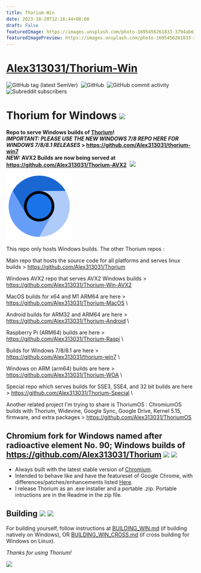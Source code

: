 ```yaml
---
title: Thorium-Win
date: 2023-10-20T12:16:44+08:00
draft: False
featuredImage: https://images.unsplash.com/photo-1695456261833-3794ab617deb?ixid=M3w0NjAwMjJ8MHwxfHJhbmRvbXx8fHx8fHx8fDE2OTc3NzUzMTd8&ixlib=rb-4.0.3
featuredImagePreview: https://images.unsplash.com/photo-1695456261833-3794ab617deb?ixid=M3w0NjAwMjJ8MHwxfHJhbmRvbXx8fHx8fHx8fDE2OTc3NzUzMTd8&ixlib=rb-4.0.3
---
```


# [Alex313031/Thorium-Win](https://github.com/Alex313031/Thorium-Win)

![GitHub tag (latest SemVer)](https://img.shields.io/github/v/tag/alex313031/thorium-win?label=Version%3A) &nbsp;![GitHub](https://img.shields.io/github/license/alex313031/thorium-win?color=green&label=License%3A) &nbsp;![GitHub commit activity](https://img.shields.io/github/commit-activity/w/alex313031/thorium?color=blueviolet&label=Commit%20Activity%3A) &nbsp;![Subreddit subscribers](https://img.shields.io/reddit/subreddit-subscribers/ChromiumBrowser?style=social)

# Thorium for Windows <img src="https://github.com/Alex313031/Thorium/blob/main/logos/STAGING/winflag_animated.gif" width="64">

__Repo to serve Windows builds of [Thorium](https://github.com/Alex313031/Thorium)!__ \
__*IMPORTANT: PLEASE USE THE NEW WINDOWS 7/8 REPO HERE FOR WINDOWS 7/8/8.1 RELEASES* > https://github.com/Alex313031/thorium-win7__ \
__*NEW:* AVX2 Builds are now being served at https://github.com/Alex313031/Thorium-AVX2__ &nbsp;<img src="https://github.com/Alex313031/Thorium/blob/main/logos/STAGING/AVX2.png" width="48">

<img src="https://github.com/Alex313031/Thorium-Win/blob/main/ThoriumLogo.png">

This repo only hosts Windows builds. The other Thorium repos :

Main repo that hosts the source code for all platforms and serves linux builds > https://github.com/Alex313031/Thorium

Windows AVX2 repo that serves AVX2 Windows builds > https://github.com/Alex313031/Thorium-Win-AVX2

MacOS builds for x64 and M1 ARM64 are here > https://github.com/Alex313031/Thorium-MacOS \

Android builds for ARM32 and ARM64 are here > https://github.com/Alex313031/Thorium-Android \

Raspberry Pi (ARM64) builds are here > https://github.com/Alex313031/Thorium-Raspi \

Builds for Windows 7/8/8.1 are here > https://github.com/Alex313031/thorium-win7 \

Windows on ARM (arm64) builds are here > https://github.com/Alex313031/Thorium-WOA \

Special repo which serves builds for SSE3, SSE4, and 32 bit builds are here > https://github.com/Alex313031/Thorium-Special \

Another related project I'm trying to share is ThoriumOS : ChromiumOS builds with Thorium, Widevine, Google Sync, Google Drive, Kernel 5.15, firmware, and extra packages > https://github.com/Alex313031/ThoriumOS

## Chromium fork for Windows named after radioactive element No. 90; Windows builds of https://github.com/Alex313031/Thorium <img src="https://github.com/Alex313031/Thorium/blob/main/logos/NEW/bulb_light.svg#gh-dark-mode-only"> <img src="https://github.com/Alex313031/Thorium/blob/main/logos/NEW/bulb_dark.svg#gh-light-mode-only">

- Always built with the latest stable version of [Chromium](https://www.chromium.org/).
- Intended to behave like and have the featureset of Google Chrome, with differences/patches/enhancements listed [Here](https://github.com/Alex313031/Thorium#features--differences-between-chromium-and-thorium--).
- I release Thorium as an .exe installer and a portable .zip. Portable intructions are in the Readme in the zip file.

## Building <img src="https://github.com/Alex313031/Thorium/blob/main/logos/NEW/build_light.svg#gh-dark-mode-only"> <img src="https://github.com/Alex313031/Thorium/blob/main/logos/NEW/build_dark.svg#gh-light-mode-only">
For building yourself, follow instructions at [BUILDING_WIN.md](https://github.com/Alex313031/thorium/blob/main/docs/BUILDING_WIN.md) (if building natively on Windows), OR [BUILDING_WIN_CROSS.md](https://github.com/Alex313031/thorium/blob/main/docs/BUILDING_WIN_CROSS.md) (if cross building for Windows on Linux).

*Thanks for using Thorium!*

<img src="https://github.com/Alex313031/Thorium/blob/main/logos/STAGING/Thorium90_504.jpg" width="200">

